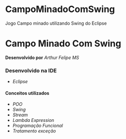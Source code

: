 # CampoMinadoComSwing
Jogo Campo minado utilizando Swing do Eclipse

# Campo Minado Com Swing

**Desenvolvido por** *Arthur Felipe MS*

### Desenvolvido na IDE

* *Eclipse*

#### Conceitos utilizados 

* *POO*
* *Swing*
* *Stream*
* *Lambda Expression*
* *Programação Funcional*
* *Tratamento exceção*
